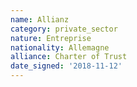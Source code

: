 ```yaml
---
name: Allianz
category: private_sector
nature: Entreprise
nationality: Allemagne
alliance: Charter of Trust
date_signed: '2018-11-12'
---
```

    
